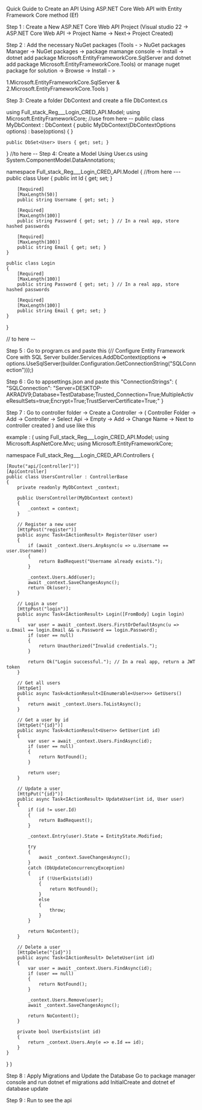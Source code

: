 Quick Guide to Create an API Using ASP.NET Core Web API with Entity Framework Core method (Ef)

Step 1 : Create a New ASP.NET Core Web API Project (Visual studio 22 -> ASP.NET Core Web API -> Project Name -> Next-> Project Created)

Step 2 : Add the necessary NuGet packages (Tools - > NuGet packages Manager -> NuGet packages ->
 package mamange console -> Install -> dotnet add package Microsoft.EntityFrameworkCore.SqlServer and dotnet add package Microsoft.EntityFrameworkCore.Tools) or 
manage nuget package for solution -> Browse -> Install - >  

1.Microsoft.EntityFrameworkCore.SqlServer & 
2.Microsoft.EntityFrameworkCore.Tools )

Step 3: Create a folder DbContext and create a file DbContext.cs

using Full_stack_Reg___Login_CRED_API.Model;
using Microsoft.EntityFrameworkCore;
//use from here --
public class MyDbContext : DbContext
{
    public MyDbContext(DbContextOptions<MyDbContext> options) : base(options)
    {
    }

    public DbSet<User> Users { get; set; }
}
//to here --
Step 4: Create a Model Using User.cs
using System.ComponentModel.DataAnnotations;

namespace Full_stack_Reg___Login_CRED_API.Model
{
//from here ---
    public class User
    {
        public int Id { get; set; }

        [Required]
        [MaxLength(50)]
        public string Username { get; set; }

        [Required]
        [MaxLength(100)]
        public string Password { get; set; } // In a real app, store hashed passwords

        [Required]
        [MaxLength(100)]
        public string Email { get; set; }
    }

    public class Login
    {
        [Required]
        [MaxLength(100)]
        public string Password { get; set; } // In a real app, store hashed passwords

        [Required]
        [MaxLength(100)]
        public string Email { get; set; }
    }
}

// to here --

Step 5 : Go to program.cs and paste this 
(// Configure Entity Framework Core with SQL Server
builder.Services.AddDbContext<DataBaseConnection>(options =>
    options.UseSqlServer(builder.Configuration.GetConnectionString("SQLConnection")));)

Step 6 : Go to appsettings.json and paste this 
"ConnectionStrings": {
    "SQLConnection": "Server=DESKTOP-AKRADV9;Database=TestDatabase;Trusted_Connection=True;MultipleActiveResultSets=true;Encrypt=True;TrustServerCertificate=True;"
}
 

Step 7 : Go to controller folder -> Create a Controller -> ( Controller Folder -> Add -> Controller -> Select Api -> Empty -> Add -> Change Name -> Next to controller created ) and use like this

example : (
using Full_stack_Reg___Login_CRED_API.Model;
using Microsoft.AspNetCore.Mvc;
using Microsoft.EntityFrameworkCore;

namespace Full_stack_Reg___Login_CRED_API.Controllers
{

    [Route("api/[controller]")]
    [ApiController]
    public class UsersController : ControllerBase
    {
        private readonly MyDbContext _context;

        public UsersController(MyDbContext context)
        {
            _context = context;
        }

        // Register a new user
        [HttpPost("register")]
        public async Task<IActionResult> Register(User user)
        {
            if (await _context.Users.AnyAsync(u => u.Username == user.Username))
            {
                return BadRequest("Username already exists.");
            }

            _context.Users.Add(user);
            await _context.SaveChangesAsync();
            return Ok(user);
        }

        // Login a user
        [HttpPost("login")]
        public async Task<IActionResult> Login([FromBody] Login login)
        {
            var user = await _context.Users.FirstOrDefaultAsync(u => u.Email == login.Email && u.Password == login.Password);
            if (user == null)
            {
                return Unauthorized("Invalid credentials.");
            }

            return Ok("Login successful."); // In a real app, return a JWT token
        }

        // Get all users
        [HttpGet]
        public async Task<ActionResult<IEnumerable<User>>> GetUsers()
        {
            return await _context.Users.ToListAsync();
        }

        // Get a user by id
        [HttpGet("{id}")]
        public async Task<ActionResult<User>> GetUser(int id)
        {
            var user = await _context.Users.FindAsync(id);
            if (user == null)
            {
                return NotFound();
            }

            return user;
        }

        // Update a user
        [HttpPut("{id}")]
        public async Task<IActionResult> UpdateUser(int id, User user)
        {
            if (id != user.Id)
            {
                return BadRequest();
            }

            _context.Entry(user).State = EntityState.Modified;

            try
            {
                await _context.SaveChangesAsync();
            }
            catch (DbUpdateConcurrencyException)
            {
                if (!UserExists(id))
                {
                    return NotFound();
                }
                else
                {
                    throw;
                }
            }

            return NoContent();
        }

        // Delete a user
        [HttpDelete("{id}")]
        public async Task<IActionResult> DeleteUser(int id)
        {
            var user = await _context.Users.FindAsync(id);
            if (user == null)
            {
                return NotFound();
            }

            _context.Users.Remove(user);
            await _context.SaveChangesAsync();

            return NoContent();
        }

        private bool UserExists(int id)
        {
            return _context.Users.Any(e => e.Id == id);
        }
    }
}
)

Step 8 : Apply Migrations and Update the Database
Go to package manager console and run dotnet ef migrations add InitialCreate and dotnet ef database update

Step 9 : Run to see the api

